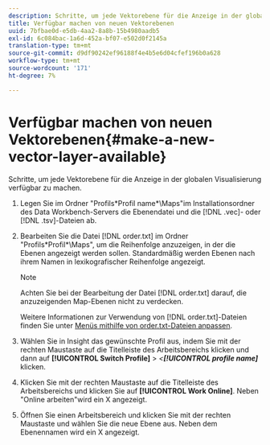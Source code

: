 ```yaml
---
description: Schritte, um jede Vektorebene für die Anzeige in der globalen Visualisierung verfügbar zu machen.
title: Verfügbar machen von neuen Vektorebenen
uuid: 7bfbae0d-e5db-4aa2-8a8b-15b4980aadb5
exl-id: 6c084bac-1a6d-452a-bf07-e502d0f2145a
translation-type: tm+mt
source-git-commit: d9df90242ef96188f4e4b5e6d04cfef196b0a628
workflow-type: tm+mt
source-wordcount: '171'
ht-degree: 7%

---
```


# Verfügbar machen von neuen Vektorebenen{#make-a-new-vector-layer-available}

Schritte, um jede Vektorebene für die Anzeige in der globalen Visualisierung verfügbar zu machen.

1. Legen Sie im Ordner &quot;Profils\*Profil name*\Maps&quot;im Installationsordner des Data Workbench-Servers die Ebenendatei und die [!DNL .vec]- oder [!DNL .tsv]-Dateien ab.
1. Bearbeiten Sie die Datei [!DNL order.txt] im Ordner &quot;Profils\*Profil*\Maps&quot;, um die Reihenfolge anzuzeigen, in der die Ebenen angezeigt werden sollen. Standardmäßig werden Ebenen nach ihrem Namen in lexikografischer Reihenfolge angezeigt.

   >[!NOTE]
   >
   >Achten Sie bei der Bearbeitung der Datei [!DNL order.txt] darauf, die anzuzeigenden Map-Ebenen nicht zu verdecken.

   Weitere Informationen zur Verwendung von [!DNL order.txt]-Dateien finden Sie unter [Menüs mithilfe von order.txt-Dateien anpassen](../../../../home/c-get-started/c-intf-anlys-ftrs/c-ctm-menus/t-cstm-menus-ordr-files.md#task-a391800a8dd444deb3e1516d5189f999).

1. Wählen Sie in Insight das gewünschte Profil aus, indem Sie mit der rechten Maustaste auf die Titelleiste des Arbeitsbereichs klicken und dann auf **[!UICONTROL Switch Profile]** > *&lt;**[!UICONTROL profile name]*** klicken.
1. Klicken Sie mit der rechten Maustaste auf die Titelleiste des Arbeitsbereichs und klicken Sie auf **[!UICONTROL Work Online]**. Neben &quot;Online arbeiten&quot;wird ein X angezeigt.
1. Öffnen Sie einen Arbeitsbereich und klicken Sie mit der rechten Maustaste und wählen Sie die neue Ebene aus. Neben dem Ebenennamen wird ein X angezeigt.
